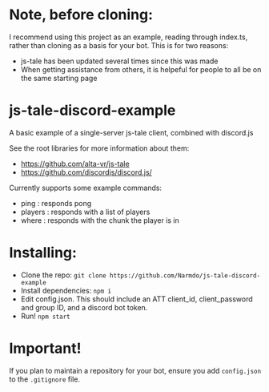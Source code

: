 # Note, before cloning:
I recommend using this project as an example, reading through index.ts, rather than cloning as a basis for your bot.
This is for two reasons:
- js-tale has been updated several times since this was made
- When getting assistance from others, it is helpeful for people to all be on the same starting page

# js-tale-discord-example

A basic example of a single-server js-tale client, combined with discord.js

See the root libraries for more information about them:
- https://github.com/alta-vr/js-tale
- https://github.com/discordjs/discord.js/

Currently supports some example commands:
- ping : responds pong
- players : responds with a list of players
- where <player> : responds with the chunk the player is in 

# Installing:
- Clone the repo: `git clone https://github.com/Narmdo/js-tale-discord-example`
- Install dependencies: `npm i`
- Edit config.json. This should include an ATT client_id, client_password and group ID, and a discord bot token.
- Run! `npm start` 

# Important!
If you plan to maintain a repository for your bot, ensure you add `config.json` to the `.gitignore` file.
